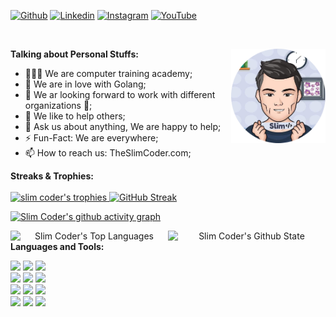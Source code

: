 <!-- Your title -->

<!-- Your badges
You can use the website to generate badges: https://shields.io/
-->

[![Github](https://img.shields.io/badge/-Github-000?style=flat&logo=Github&logoColor=white)](https://github.com/TheSlimCoder)
[![Linkedin](https://img.shields.io/badge/-LinkedIn-blue?style=flat&logo=Linkedin&logoColor=white)](https://www.linkedin.com/company/slimcoder)
[![Instagram](https://img.shields.io/badge/-Instagram-c13584?style=flat&labelColor=c13584&logo=instagram&logoColor=white)](https://www.instagram.com/slimcoder)
[![YouTube](https://img.shields.io/badge/-Youtube-red?style=flat&logo=youtube&logoColor=white)](https://www.youtube.com/slimcoder)

&nbsp;

<!-- Any image aligned to the right. Beware the width -->
<img src="/imageonline-co-roundcorner.png" width="30%" align="right" alt="Github">

<!-- Talking about you -->
**Talking about Personal Stuffs:**

- 👨🏽‍💻 We are computer training academy;
- 🌱 We are in love with Golang; 
- 👯 We ar looking forward to work with different organizations 🤝;
- 🤔 We like to help others;
- 💬 Ask us about anything, We are happy to help;
- ⚡️ Fun-Fact: We are everywhere;
- 📫 How to reach us: TheSlimCoder.com;

**Streaks & Trophies:**
<br/>
<br/>
<a href="https://github.com/ryo-ma/github-profile-trophy"><img src="https://github-profile-trophy.vercel.app/?username=TheSlimCoder&theme=onedark&row=3&column=4" alt="slim coder's trophies" />
[![GitHub Streak](https://github-readme-streak-stats.herokuapp.com/?user=TheSlimCoder&theme=dark)](https://git.io/streak-stats)
 
 [![Slim Coder's github activity graph](https://activity-graph.herokuapp.com/graph?username=TheSlimCoder&theme=react-dark)](https://github.com/ashutosh00710/github-readme-actvity-graph) 
 <p align="center">
    <img width="50%" align="right" alt="Slim Coder's Github State" src="https://github-readme-stats.vercel.app/api?username=Theslimcoder&show_icons=true&hide_border=true&theme=dark" />
    <img width="50%" align="right" alt="Slim Coder's Top Languages" src="https://github-readme-stats.vercel.app/api/top-langs/?username=TheSlimCoder&layout=compact&theme=dark" />
 </p> 
 

  
**Languages and Tools:** 

<!-- Your github readme stats
You can use this api: https://github.com/anuraghazra/github-readme-stats
-->
<p>
      <!-- Your languages and tools. Be careful with the alignment. 
  You can use this sites to get logos: https://www.vectorlogo.zone or https://simpleicons.org/
  -->
  <code><img width="10%" src="https://www.vectorlogo.zone/logos/javascript/javascript-icon.svg"></code>
  <code><img width="10%" src="https://www.vectorlogo.zone/logos/typescriptlang/typescriptlang-icon.svg"></code>
  <code><img width="10%" src="https://www.vectorlogo.zone/logos/golang/golang-icon.svg"></code>
  <br />
  <code><img width="10%" src="https://www.vectorlogo.zone/logos/w3_html5/w3_html5-ar21.svg"></code>
  <code><img width="10%" src="https://www.vectorlogo.zone/logos/netlifyapp_watercss/netlifyapp_watercss-ar21.svg"></code>
  <code><img width="10%" src="https://www.vectorlogo.zone/logos/json/json-ar21.svg"></code>
  <br />
  <code><img width="10%" src="https://www.vectorlogo.zone/logos/mysql/mysql-ar21.svg"></code>
  <code><img width="10%" src="https://www.vectorlogo.zone/logos/sqlite/sqlite-ar21.svg"></code>
  <code><img width="10%" src="https://www.vectorlogo.zone/logos/firebase/firebase-ar21.svg"></code>
  <br />
  <code><img width="10%" src="https://www.vectorlogo.zone/logos/git-scm/git-scm-ar21.svg"></code>
  <code><img width="10%" src="https://www.vectorlogo.zone/logos/yaml/yaml-ar21.svg"></code>
  <code><img width="10%" src="https://www.vectorlogo.zone/logos/gnu_bash/gnu_bash-ar21.svg"></code>
  <br/>
  <br/>
  <br/>
  <!-- https://github.com/wesky93/views this is a clone of the hits -->
</p>

